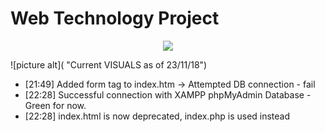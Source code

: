 # Web Technology Project
<p align="center"> 
<img src="https://preview.ibb.co/d2X3kV/Untitled.png">
</p>
![picture alt]( "Current VISUALS as of 23/11/18")
<ul>
<li>[21:49] Added form tag to index.htm -> Attempted DB connection - fail </li>
<li>[22:28] Successful connection with XAMPP phpMyAdmin Database - Green for now. </li>
<li>[22:28] index.html is now deprecated, index.php is used instead
</ul>
